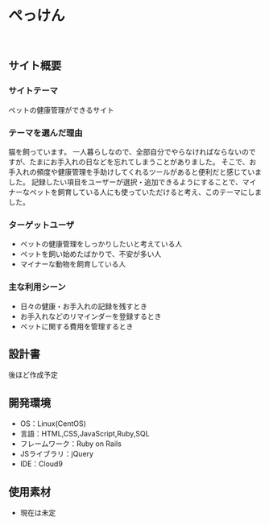 # ぺっけん
​
## サイト概要
### サイトテーマ
ペットの健康管理ができるサイト
​
### テーマを選んだ理由
猫を飼っています。
一人暮らしなので、全部自分でやらなければならないのですが、たまにお手入れの日などを忘れてしまうことがありました。
そこで、お手入れの頻度や健康管理を手助けしてくれるツールがあると便利だと感じていました。
記録したい項目をユーザーが選択・追加できるようにすることで、マイナーなペットを飼育している人にも使っていただけると考え、このテーマにしました。
​
### ターゲットユーザ
- ペットの健康管理をしっかりしたいと考えている人
- ペットを飼い始めたばかりで、不安が多い人
- マイナーな動物を飼育している人
​
### 主な利用シーン
- 日々の健康・お手入れの記録を残すとき
- お手入れなどのリマインダーを登録するとき
- ペットに関する費用を管理するとき
​
## 設計書
後ほど作成予定
​
## 開発環境
- OS：Linux(CentOS)
- 言語：HTML,CSS,JavaScript,Ruby,SQL
- フレームワーク：Ruby on Rails
- JSライブラリ：jQuery
- IDE：Cloud9
​
## 使用素材
- 現在は未定